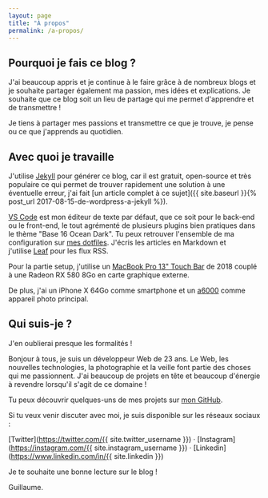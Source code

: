 ```yaml
---
layout: page
title: "À propos"
permalink: /a-propos/
---
```

## Pourquoi je fais ce blog ?
J'ai beaucoup appris et je continue à le faire grâce à de nombreux blogs et je souhaite partager également ma passion, mes idées et explications. Je souhaite que ce blog soit un lieu de partage qui me permet d'apprendre et de transmettre !

Je tiens à partager mes passions et transmettre ce que je trouve, je pense ou ce que j'apprends au quotidien.

## Avec quoi je travaille
J'utilise [Jekyll](https://github.com/jekyll/jekyll) pour générer ce blog, car il est gratuit, open-source et très populaire ce qui permet de trouver rapidement une solution à une éventuelle erreur, j'ai fait [un article complet à ce sujet]({{ site.baseurl }}{% post_url 2017-08-15-de-wordpress-a-jekyll %}).

[VS Code](https://github.com/Microsoft/vscode) est mon éditeur de texte par défaut, que ce soit pour le back-end ou le front-end, le tout agrémenté de plusieurs plugins bien pratiques dans le thème "Base 16 Ocean Dark". Tu peux retrouver l'ensemble de ma configuration sur [mes dotfiles](https://github.com/guillaumebriday/dotfiles). J'écris les articles en Markdown et j'utilise [Leaf](https://itunes.apple.com/app/leaf/id576338668?mt=12) pour les flux RSS.

Pour la partie setup, j'utilise un [MacBook Pro 13" Touch Bar](https://www.apple.com/fr/shop/buy-mac/macbook-pro/13-inch) de 2018 couplé à une Radeon RX 580 8Go en carte graphique externe.

De plus, j'ai un iPhone X 64Go comme smartphone et un [a6000](http://amzn.to/2ctaEPp) comme appareil photo principal.

## Qui suis-je ?
J'en oublierai presque les formalités !

Bonjour à tous, je suis un développeur Web de 23 ans. Le Web, les nouvelles technologies, la photographie et la veille font partie des choses qui me passionnent. J'ai beaucoup de projets en tête et beaucoup d'énergie à revendre lorsqu'il s'agit de ce domaine !

Tu peux découvrir quelques-uns de mes projets sur [mon GitHub](https://github.com/guillaumebriday).

Si tu veux venir discuter avec moi, je suis disponible sur les réseaux sociaux :

[Twitter](https://twitter.com/{{ site.twitter_username }}) &middot; [Instagram](https://instagram.com/{{ site.instagram_username }}) &middot; [Linkedin](https://www.linkedin.com/in/{{ site.linkedin }})

Je te souhaite une bonne lecture sur le blog !

Guillaume.
